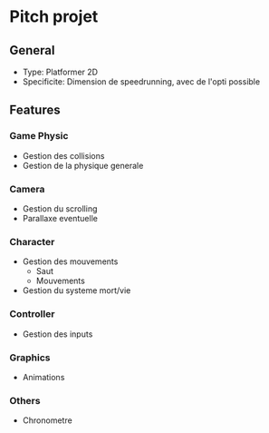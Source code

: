 # Pitch projet

## General

- Type: Platformer 2D
- Specificite: Dimension de speedrunning, avec de l'opti possible

## Features

### Game Physic

- Gestion des collisions
- Gestion de la physique generale

### Camera

- Gestion du scrolling 
- Parallaxe eventuelle

### Character

- Gestion des mouvements
	- Saut
	- Mouvements
- Gestion du systeme mort/vie

### Controller

- Gestion des inputs

### Graphics

- Animations

### Others

- Chronometre
